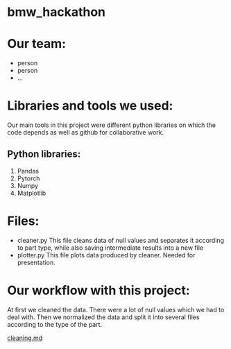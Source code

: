 # bmw_hackathon
# Our team:
- person
- person
- ...
# Libraries and tools we used:
Our main tools in this project were different python libraries on which the code depends as well as github for collaborative work.
## Python libraries:
1. Pandas
2. Pytorch
3. Numpy
4. Matplotlib
   
# Files:
- cleaner.py
This file cleans data of null values and separates it according to part type, while also saving intermediate results into a new file
- plotter.py
This file plots data produced by cleaner. Needed for presentation.
# Our workflow with this project:
At first we cleaned the data. There were a lot of null values which we had to deal with. Then we normalized the data and split it
into several files according to the type of the part.

[cleaning.md](./cleaning.md)